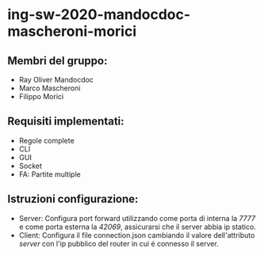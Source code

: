 # ing-sw-2020-mandocdoc-mascheroni-morici

Membri del gruppo:
-
- Ray Oliver Mandocdoc
- Marco Mascheroni
- Filippo Morici

Requisiti implementati:
-
- Regole complete
- CLI
- GUI
- Socket
- FA: Partite multiple

Istruzioni configurazione:
-
- Server:
Configura port forward utilizzando come porta di interna la *7777* e come porta esterna la *42069*, assicurarsi che il server abbia ip statico.
- Client:
Configura il file connection.json cambiando il valore dell'attributo *server* con l'ip pubblico del router in cui é connesso il server.